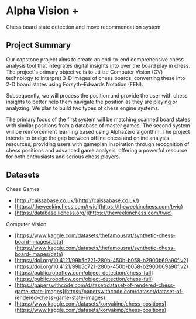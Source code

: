 Alpha Vision +
==============================

Chess board state detection and move recommendation system

Project Summary
------------
Our capstone project aims to create an end-to-end comprehensive chess analysis tool that integrates digital insights into over the board play in chess. The project's primary objective is to utilize Computer Vision (CV) technology to interpret 3-D images of chess boards, converting these into 2-D board states using Forsyth–Edwards Notation (FEN). 

Subsequently, we will process the position and provide the user with chess insights to better help them navigate the position as they are playing or analyzing. We plan to build two types of chess engine systems. 

The primary focus of the first system will be matching scanned board states with similar positions from a database of master games. The second system will be reinforcement learning based using AlphaZero algorithm. The project intends to bridge the gap between offline chess and online analysis resources, providing users with gameplan inspiration through recognition of chess positions and advanced game analysis, offering a powerful resource for both enthusiasts and serious chess players.

Datasets
------------
Chess Games

- [http://caissabase.co.uk/](http://caissabase.co.uk/)
- [https://theweekinchess.com/twic](https://theweekinchess.com/twic)
- [https://database.lichess.org/](https://theweekinchess.com/twic)

Computer Vision

- [https://www.kaggle.com/datasets/thefamousrat/synthetic-chess-board-images/data](https://www.kaggle.com/datasets/thefamousrat/synthetic-chess-board-images/data)
- [https://doi.org/10.4121/99b5c721-280b-450b-b058-b2900b69a90f.v2](https://doi.org/10.4121/99b5c721-280b-450b-b058-b2900b69a90f.v2)
- [https://public.roboflow.com/object-detection/chess-full](https://public.roboflow.com/object-detection/chess-full)
- [https://paperswithcode.com/dataset/dataset-of-rendered-chess-game-state-images](https://paperswithcode.com/dataset/dataset-of-rendered-chess-game-state-images)
- [https://www.kaggle.com/datasets/koryakinp/chess-positions](https://www.kaggle.com/datasets/koryakinp/chess-positions)
